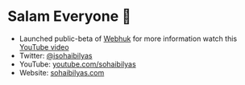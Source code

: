 # Salam Everyone 👋

- Launched public-beta of [Webhuk](https://webhuk.com) for more information watch this [YouTube video](https://www.youtube.com/watch?v=Ld-sGXdLFtM)
- Twitter: [@isohaibilyas](https://twitter.com/isohaibilyas)
- YouTube: [youtube.com/sohaibilyas](https://youtube.com/sohaibilyas)
- Website: [sohaibilyas.com](https://sohaibilyas.com)
